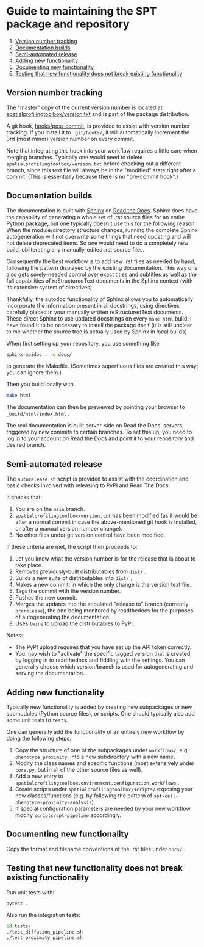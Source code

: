 Guide to maintaining the SPT package and repository
===================================================
1. [Version number tracking](#Version-number-tracking)
2. [Documentation builds](#Documentation-builds)
3. [Semi-automated release](#Semi-automated-release)
4. [Adding new functionality](#Adding-new-functionality)
5. [Documenting new functionality](#Documenting-new-functionality)
6. [Testing that new functionality does not break existing functionality](#Testing-that-new-functionality-does-not-break-existing-functionality)

Version number tracking
-----------------------
The "master" copy of the current version number is located at [spatialprofilingtoolbox/version.txt](spatialprofilingtoolbox/version.txt) and is part of the package distribution.

A git hook, [hooks/post-commit](hooks/post-commit), is provided to assist with version number tracking. If you install it to `.git/hooks/`, it will automatically increment the 3rd (most minor) version number on every commit.

Note that integrating this hook into your workflow requires a little care when merging branches. Typically one would need to delete `spatialprofilingtoolbox/version.txt` before checking out a different branch, since this text file will always be in the "modified" state right after a commit. (This is essentially because there is no "pre-commit hook".)


Documentation builds
--------------------
The documentation is built with [Sphinx](https://www.sphinx-doc.org/en/master/) on [Read the Docs](readthedocs.org). Sphinx does have the capability of generating a whole set of .rst source files for an entire Python package, but one typically doesn't use this for the following reason: When the module/directory structure changes, running the complete Sphinx autogeneration will not overwrite some things that need updating and will not delete deprecated items. So one would need to do a completely new build, obliterating any manually-edited .rst source files.

Consequently the best workflow is to add new .rst files as needed by hand, following the pattern displayed by the existing documentation. This way one also gets sorely-needed control over exact titles and subtitles as well as the full capabilities of reStructuredText documents in the Sphinx context (with its extensive system of directives).

Thankfully, the autodoc functionality of Sphinx allows you to automatically incorporate the information present in all docstrings, using directives carefully placed in your manually written reStructuredText documents. These direct Sphinx to use updated docstrings on every `make html` build. I have found it to be necessary to install the package itself (it is still unclear to me whether the source tree is actually used by Sphinx in local builds).

When first setting up your repository, you use something like

```bash
sphinx-apidoc . -o docs/
```

to generate the Makefile. (Sometimes superfluous files are created this way; you can ignore them.)

Then you build locally with

```bash
make html
```

The documentation can then be previewed by pointing your browser to `_build/html/index.html` .

The real documentation is built server-side on Read the Docs' servers, triggered by new commits to certain branches. To set this up, you need to log in to your account on Read the Docs and point it to your repository and desired branch.


Semi-automated release
----------------------
The `autorelease.sh` script is provided to assist with the coordination and basic checks involved with releasing to PyPI and Read The Docs.

It checks that:

1. You are on the `main` branch.
2. `spatialprofilingtoolbox/version.txt` has been modified (as it would be after a normal commit in case the above-mentioned git hook is installed, or after a manual version number change).
3. No other files under git version control have been modified.

If these criteria are met, the script then proceeds to:

1. Let you know what the version number is for the release that is about to take place.
2. Removes previously-built distributables from `dist/` .
3. Builds a new suite of distributables into `dist/` .
4. Makes a new commit, in which the only change is the version text file.
5. Tags the commit with the version number.
6. Pushes the new commit.
7. Merges the updates into the stipulated "release to" branch (currently `prerelease`), the one being monitored by readthedocs for the purposes of autogenerating the documentation.
8. Uses `twine` to upload the distributables to PyPI.

Notes:
- The PyPI upload requires that you have set up the API token correctly.
- You may wish to "activate" the specific tagged version that is created, by logging in to readthedocs and fiddling with the settings. You can generally choose which version/branch is used for autogenerating and serving the documentation.


Adding new functionality
------------------------
Typically new functionality is added by creating new subpackages or new submodules (Python source files), or scripts. One should typically also add some unit tests to `tests`.

One can generally add the functionality of an entirely new workflow by doing the following steps:

1. Copy the structure of one of the subpackages under `workflows/`, e.g. `phenotype_proximity`, into a new subdirectory with a new name.
2. Modify the class names and specific functions (most extensively under `core.py`, but in all of the other source files as well).
3. Add a new entry to `spatialprofilingtoolbox.environment.configuration.workflows` .
4. Create scripts under `spatialprofilingtoolbox/scripts/` exposing your new classes/functions (e.g. by following the pattern of `spt-cell-phenotype-proximity-analysis`).
5. If special configuration parameters are needed by your new workflow, modify `scripts/spt-pipeline` accordingly.


Documenting new functionality
-----------------------------
Copy the format and filename conventions of the .rst files under `docs/` .


Testing that new functionality does not break existing functionality
--------------------------------------------------------------------
Run unit tests with:

```bash
pytest .
```

Also run the integration tests:

```bash
cd tests/
./test_diffusion_pipeline.sh
./test_proximity_pipeline.sh
```
